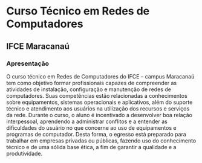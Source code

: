 # Curso Técnico em Redes de Computadores
## IFCE Maracanaú

### Apresentação
O curso técnico em Redes de Computadores do IFCE – campus Maracanaú tem como objetivo formar profissionais capazes de compreender as atividades de instalação, configuração e manutenção de redes de computadores. Suas competências estão relacionadas a conhecimentos sobre equipamentos, sistemas operacionais e aplicativos, além do suporte técnico e atendimento aos usuários na utilização dos recursos e serviços da rede. Durante o curso, o aluno é incentivado a desenvolver boa relação interpessoal, aprendendo a administrar conflitos e a entender as dificuldades do usuário no que concerne ao uso de equipamentos e programas de computador. Desta forma, o egresso está preparado para trabalhar em empresas privadas ou públicas, fazendo uso do conhecimento técnico e de uma sólida base ética, a fim de garantir a qualidade e a produtividade.
